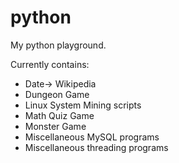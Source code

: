 # python
My python playground.

Currently contains:
* Date-> Wikipedia
* Dungeon Game
* Linux System Mining scripts
* Math Quiz Game
* Monster Game
* Miscellaneous MySQL programs
* Miscellaneous threading programs
